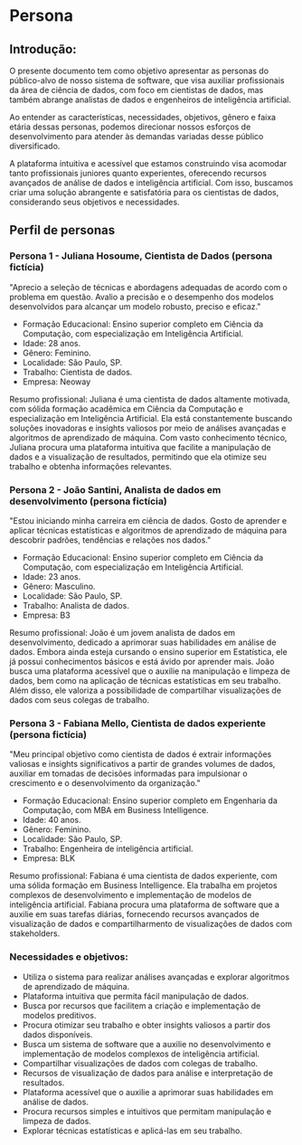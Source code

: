 # Persona

## Introdução:
O presente documento tem como objetivo apresentar as personas do público-alvo de nosso sistema de software, que visa auxiliar profissionais da área de ciência de dados, com foco em cientistas de dados, mas também abrange analistas de dados e engenheiros de inteligência artificial. 

Ao entender as características, necessidades, objetivos, gênero e faixa etária dessas personas, podemos direcionar nossos esforços de desenvolvimento para atender às demandas variadas desse público diversificado.

A plataforma intuitiva e acessível que estamos construindo visa acomodar tanto profissionais juniores quanto experientes, oferecendo recursos avançados de análise de dados e inteligência artificial. 
Com isso, buscamos criar uma solução abrangente e satisfatória para os cientistas de dados, considerando seus objetivos e necessidades.

## Perfil de personas

### Persona 1 - Juliana Hosoume, Cientista de Dados (persona fictícia)
"Aprecio a seleção de técnicas e abordagens adequadas de acordo com o problema em questão. Avalio a precisão e o desempenho dos modelos desenvolvidos para alcançar um modelo robusto, preciso e eficaz."

- Formação Educacional: Ensino superior completo em Ciência da Computação, com especialização em Inteligência Artificial.
- Idade: 28 anos.
- Gênero: Feminino.
- Localidade: São Paulo, SP.
- Trabalho: Cientista de dados.
- Empresa: Neoway

Resumo profissional:
Juliana é uma cientista de dados altamente motivada, com sólida formação acadêmica em Ciência da Computação e especialização em Inteligência Artificial. 
Ela está constantemente buscando soluções inovadoras e insights valiosos por meio de análises avançadas e algoritmos de aprendizado de máquina. 
Com vasto conhecimento técnico, Juliana procura uma plataforma intuitiva que facilite a manipulação de dados e a visualização de resultados, permitindo que ela otimize seu trabalho e obtenha informações relevantes.

### Persona 2 - João Santini, Analista de dados em desenvolvimento (persona fictícia)
"Estou iniciando minha carreira em ciência de dados. Gosto de aprender e aplicar técnicas estatísticas e algoritmos de aprendizado de máquina para descobrir padrões, tendências e relações nos dados."

- Formação Educacional: Ensino superior completo em Ciência da Computação, com especialização em Inteligência Artificial.
- Idade: 23 anos.
- Gênero: Masculino.
- Localidade: São Paulo, SP.
- Trabalho: Analista de dados.
- Empresa: B3

Resumo profissional:
João é um jovem analista de dados em desenvolvimento, dedicado a aprimorar suas habilidades em análise de dados. 
Embora ainda esteja cursando o ensino superior em Estatística, ele já possui conhecimentos básicos e está ávido por aprender mais. 
João busca uma plataforma acessível que o auxilie na manipulação e limpeza de dados, bem como na aplicação de técnicas estatísticas em seu trabalho. 
Além disso, ele valoriza a possibilidade de compartilhar visualizações de dados com seus colegas de trabalho.

### Persona 3 -  Fabiana Mello, Cientista de dados experiente (persona fictícia)
"Meu principal objetivo como cientista de dados é extrair informações valiosas e insights significativos a partir de grandes volumes de dados, auxiliar em tomadas de decisões informadas para impulsionar o crescimento e o desenvolvimento da organização."

- Formação Educacional: Ensino superior completo em Engenharia da Computação, com MBA em Business Intelligence.
- Idade: 40 anos.
- Gênero: Feminino.
- Localidade: São Paulo, SP.
- Trabalho: Engenheira de inteligência artificial.
- Empresa: BLK

Resumo profissional:
Fabiana é uma cientista de dados experiente, com uma sólida formação em Business Intelligence. 
Ela trabalha em projetos complexos de desenvolvimento e implementação de modelos de inteligência artificial. 
Fabiana procura uma plataforma de software que a auxilie em suas tarefas diárias, fornecendo recursos avançados de visualização de dados e compartilharmento de visualizações de dados com stakeholders. 

### Necessidades e objetivos:
- Utiliza o sistema para realizar análises avançadas e explorar algoritmos de aprendizado de máquina.
- Plataforma intuitiva que permita fácil manipulação de dados.
- Busca por recursos que facilitem a criação e implementação de modelos preditivos.
- Procura otimizar seu trabalho e obter insights valiosos a partir dos dados disponíveis.
- Busca um sistema de software que a auxilie no desenvolvimento e implementação de modelos complexos de inteligência artificial.
- Compartilhar visualizações de dados com colegas de trabalho.
- Recursos de visualização de dados para análise e interpretação de resultados.
- Plataforma acessível que o auxilie a aprimorar suas habilidades em análise de dados.
- Procura recursos simples e intuitivos que permitam manipulação e limpeza de dados.
- Explorar técnicas estatísticas e aplicá-las em seu trabalho.
